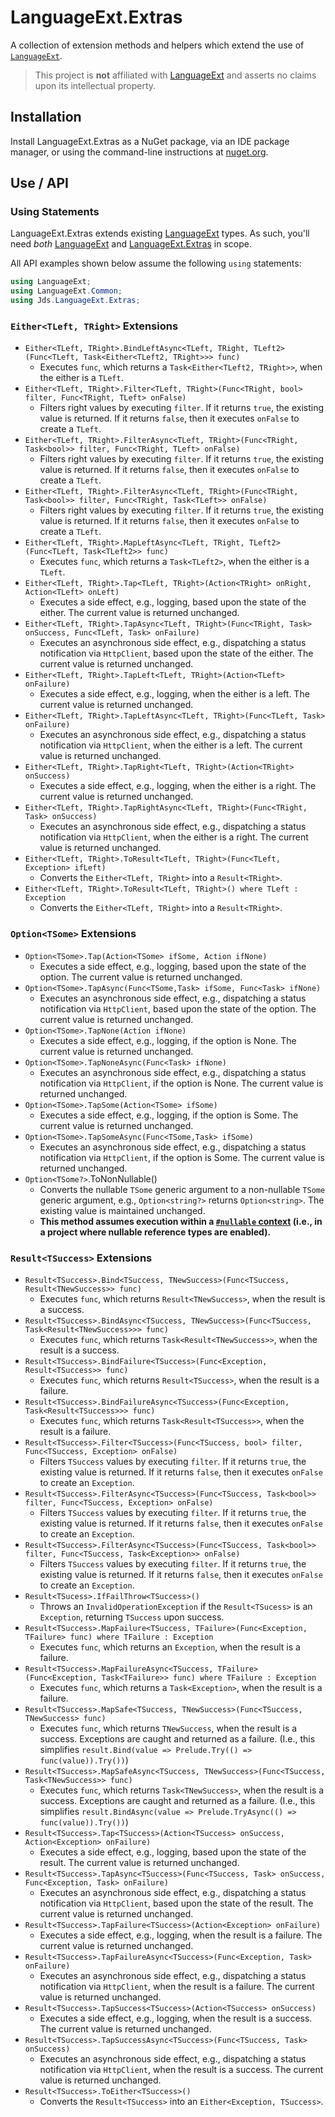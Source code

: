 # LanguageExt.Extras

A collection of extension methods and helpers which extend the use of [`LanguageExt`][LanguageExt].

> This project is **not** affiliated with [LanguageExt][] and asserts no claims upon its intellectual property.

## Installation

Install LanguageExt.Extras as a NuGet package, via an IDE package manager, or using the command-line instructions
at [nuget.org][].

## Use / API

### Using Statements

LanguageExt.Extras extends existing [LanguageExt][] types. As such, you'll need _both_ [LanguageExt][]
and [LanguageExt.Extras][nuget.org] in scope.

All API examples shown below assume the following `using` statements:

```c#
using LanguageExt;
using LanguageExt.Common;
using Jds.LanguageExt.Extras;
```

### `Either<TLeft, TRight>` Extensions

* `Either<TLeft, TRight>.BindLeftAsync<TLeft, TRight, TLeft2>(Func<TLeft, Task<Either<TLeft2, TRight>>> func)`
  * Executes `func`, which returns a `Task<Either<TLeft2, TRight>>`, when the either is a `TLeft`.
* `Either<TLeft, TRight>.Filter<TLeft, TRight>(Func<TRight, bool> filter, Func<TRight, TLeft> onFalse)`
  * Filters right values by executing `filter`. If it returns `true`, the existing value is returned. If it
    returns `false`, then it executes `onFalse` to create a `TLeft`.
* `Either<TLeft, TRight>.FilterAsync<TLeft, TRight>(Func<TRight, Task<bool>> filter, Func<TRight, TLeft> onFalse)`
  * Filters right values by executing `filter`. If it returns `true`, the existing value is returned. If it
    returns `false`, then it executes `onFalse` to create a `TLeft`.
* `Either<TLeft, TRight>.FilterAsync<TLeft, TRight>(Func<TRight, Task<bool>> filter, Func<TRight, Task<TLeft>> onFalse)`
  * Filters right values by executing `filter`. If it returns `true`, the existing value is returned. If it
    returns `false`, then it executes `onFalse` to create a `TLeft`.
* `Either<TLeft, TRight>.MapLeftAsync<TLeft, TRight, TLeft2>(Func<TLeft, Task<TLeft2>> func)`
  * Executes `func`, which returns a `Task<TLeft2>`, when the either is a `TLeft`.
* `Either<TLeft, TRight>.Tap<TLeft, TRight>(Action<TRight> onRight, Action<TLeft> onLeft)`
  * Executes a side effect, e.g., logging, based upon the state of the either. The current value is returned unchanged.
* `Either<TLeft, TRight>.TapAsync<TLeft, TRight>(Func<TRight, Task> onSuccess, Func<TLeft, Task> onFailure)`
  * Executes an asynchronous side effect, e.g., dispatching a status notification via `HttpClient`, based upon the state
    of the either. The current value is returned unchanged.
* `Either<TLeft, TRight>.TapLeft<TLeft, TRight>(Action<TLeft> onFailure)`
  * Executes a side effect, e.g., logging, when the either is a left. The current value is returned unchanged.
* `Either<TLeft, TRight>.TapLeftAsync<TLeft, TRight>(Func<TLeft, Task> onFailure)`
  * Executes an asynchronous side effect, e.g., dispatching a status notification via `HttpClient`, when the either is a
    left. The current value is returned unchanged.
* `Either<TLeft, TRight>.TapRight<TLeft, TRight>(Action<TRight> onSuccess)`
  * Executes a side effect, e.g., logging, when the either is a right. The current value is returned unchanged.
* `Either<TLeft, TRight>.TapRightAsync<TLeft, TRight>(Func<TRight, Task> onSuccess)`
  * Executes an asynchronous side effect, e.g., dispatching a status notification via `HttpClient`, when the either is a
    right. The current value is returned unchanged.
* `Either<TLeft, TRight>.ToResult<TLeft, TRight>(Func<TLeft, Exception> ifLeft)`
  * Converts the `Either<TLeft, TRight>` into a `Result<TRight>`.
* `Either<TLeft, TRight>.ToResult<TLeft, TRight>() where TLeft : Exception`
  * Converts the `Either<TLeft, TRight>` into a `Result<TRight>`.

### `Option<TSome>` Extensions

* `Option<TSome>.Tap(Action<TSome> ifSome, Action ifNone)`
  * Executes a side effect, e.g., logging, based upon the state of the option. The current value is returned unchanged.
* `Option<TSome>.TapAsync(Func<TSome,Task> ifSome, Func<Task> ifNone)`
  * Executes an asynchronous side effect, e.g., dispatching a status notification via `HttpClient`, based upon the state of the option. The current value is returned unchanged.
* `Option<TSome>.TapNone(Action ifNone)`
  * Executes a side effect, e.g., logging, if the option is None. The current value is returned unchanged.
* `Option<TSome>.TapNoneAsync(Func<Task> ifNone)`
  * Executes an asynchronous side effect, e.g., dispatching a status notification via `HttpClient`, if the option is None. The current value is returned unchanged.
* `Option<TSome>.TapSome(Action<TSome> ifSome)`
  * Executes a side effect, e.g., logging, if the option is Some. The current value is returned unchanged.
* `Option<TSome>.TapSomeAsync(Func<TSome,Task> ifSome)`
  * Executes an asynchronous side effect, e.g., dispatching a status notification via `HttpClient`, if the option is Some. The current value is returned unchanged.
* `Option<TSome?>`.ToNonNullable()
  * Converts the nullable `TSome` generic argument to a non-nullable `TSome` generic argument, e.g., `Option<string?>` returns `Option<string>`. The existing value is maintained unchanged.
  * **This method assumes execution within a [`#nullable` context][nullable-context] (i.e., in a project where nullable reference types are enabled).**

### `Result<TSuccess>` Extensions

* `Result<TSuccess>.Bind<TSuccess, TNewSuccess>(Func<TSuccess, Result<TNewSuccess>> func)`
  * Executes `func`, which returns `Result<TNewSuccess>`, when the result is a success.
* `Result<TSuccess>.BindAsync<TSuccess, TNewSuccess>(Func<TSuccess, Task<Result<TNewSuccess>>> func)`
  * Executes `func`, which returns `Task<Result<TNewSuccess>>`, when the result is a success.
* `Result<TSuccess>.BindFailure<TSuccess>(Func<Exception, Result<TSuccess>> func)`
  * Executes `func`, which returns `Result<TSuccess>`, when the result is a failure.
* `Result<TSuccess>.BindFailureAsync<TSuccess>(Func<Exception, Task<Result<TSuccess>>> func)`
  * Executes `func`, which returns `Task<Result<TSuccess>>`, when the result is a failure.
* `Result<TSuccess>.Filter<TSuccess>(Func<TSuccess, bool> filter, Func<TSuccess, Exception> onFalse)`
  * Filters `TSuccess` values by executing `filter`. If it returns `true`, the existing value is returned. If it returns `false`, then it executes `onFalse` to create an `Exception`.
* `Result<TSuccess>.FilterAsync<TSuccess>(Func<TSuccess, Task<bool>> filter, Func<TSuccess, Exception> onFalse)`
  * Filters `TSuccess` values by executing `filter`. If it returns `true`, the existing value is returned. If it returns `false`, then it executes `onFalse` to create an `Exception`.
* `Result<TSuccess>.FilterAsync<TSuccess>(Func<TSuccess, Task<bool>> filter, Func<TSuccess, Task<Exception>> onFalse)`
  * Filters `TSuccess` values by executing `filter`. If it returns `true`, the existing value is returned. If it returns `false`, then it executes `onFalse` to create an `Exception`.
* `Result<TSucess>.IfFailThrow<TSuccess>()`
  * Throws an `InvalidOperationException` if the `Result<TSucess>` is an `Exception`, returning `TSuccess` upon success.
* `Result<TSuccess>.MapFailure<TSuccess, TFailure>(Func<Exception, TFailure> func) where TFailure : Exception`
  * Executes `func`, which returns an `Exception`, when the result is a failure.
* `Result<TSuccess>.MapFailureAsync<TSuccess, TFailure>(Func<Exception, Task<TFailure>> func) where TFailure : Exception`
  * Executes `func`, which returns a `Task<Exception>`, when the result is a failure.
* `Result<TSuccess>.MapSafe<TSuccess, TNewSuccess>(Func<TSuccess, TNewSuccess> func)`
  * Executes `func`, which returns `TNewSuccess`, when the result is a success. Exceptions are caught and returned as a failure. (I.e., this simplifies `result.Bind(value => Prelude.Try(() => func(value)).Try())`)
* `Result<TSuccess>.MapSafeAsync<TSuccess, TNewSuccess>(Func<TSuccess, Task<TNewSuccess>> func)`
  * Executes `func`, which returns `Task<TNewSuccess>`, when the result is a success. Exceptions are caught and returned as a failure. (I.e., this simplifies `result.BindAsync(value => Prelude.TryAsync(() => func(value)).Try())`)
* `Result<TSuccess>.Tap<TSuccess>(Action<TSuccess> onSuccess, Action<Exception> onFailure)`
  * Executes a side effect, e.g., logging, based upon the state of the result. The current value is returned unchanged.
* `Result<TSuccess>.TapAsync<TSuccess>(Func<TSuccess, Task> onSuccess, Func<Exception, Task> onFailure)`
  * Executes an asynchronous side effect, e.g., dispatching a status notification via `HttpClient`, based upon the state
    of the result. The current value is returned unchanged.
* `Result<TSuccess>.TapFailure<TSuccess>(Action<Exception> onFailure)`
  * Executes a side effect, e.g., logging, when the result is a failure. The current value is returned unchanged.
* `Result<TSuccess>.TapFailureAsync<TSuccess>(Func<Exception, Task> onFailure)`
  * Executes an asynchronous side effect, e.g., dispatching a status notification via `HttpClient`, when the result is a
    failure. The current value is returned unchanged.
* `Result<TSuccess>.TapSuccess<TSuccess>(Action<TSuccess> onSuccess)`
  * Executes a side effect, e.g., logging, when the result is a success. The current value is returned unchanged.
* `Result<TSuccess>.TapSuccessAsync<TSuccess>(Func<TSuccess, Task> onSuccess)`
  * Executes an asynchronous side effect, e.g., dispatching a status notification via `HttpClient`, when the result is a
    success. The current value is returned unchanged.
* `Result<TSuccess>.ToEither<TSuccess>()`
  * Converts the `Result<TSuccess>` into an `Either<Exception, TSuccess>`.

[LanguageExt]: https://github.com/louthy/language-ext

[LanguageExt license]: https://github.com/louthy/language-ext/blob/main/LICENSE.md

[nuget.org]: https://www.nuget.org/packages/Jds.LanguageExt.Extras/

[nullable-context]: https://docs.microsoft.com/en-us/dotnet/csharp/nullable-references#nullable-contexts
